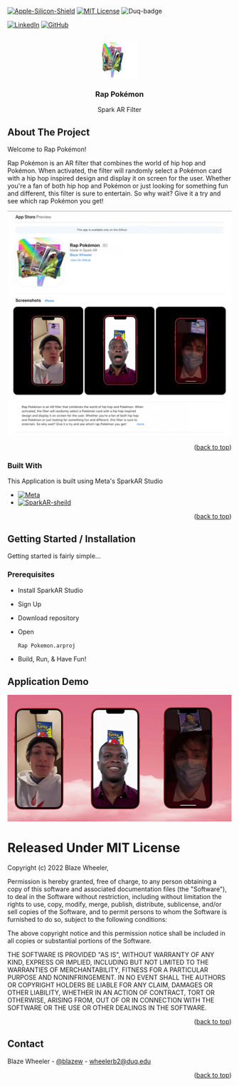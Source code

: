 
<!-- Improved compatibility of back to top link: See: https://github.com/othneildrew/Best-README-Template/pull/73 -->
<a name="readme-top"></a>



<!-- PROJECT SHIELDS -->
<!--
*** I'm using markdown "reference style" links for readability.
*** Reference links are enclosed in brackets [ ] instead of parentheses ( ).
*** See the bottom of this document for the declaration of the reference variables
*** for contributors-url, forks-url, etc. This is an optional, concise syntax you may use.
*** https://www.markdownguide.org/basic-syntax/#reference-style-links
-->
[![Apple-Silicon-Shield]][Apple-Silicon-Shield-url]
[![MIT License][license-shield]][license-url]
![Duq-badge](https://custom-icon-badges.demolab.com/badge/-Duquesne%20University-ba0c2f?style=for-the-badge&logo=duquesne_dukes_logo1)


[![LinkedIn][linkedin-shield]][linkedin-url]
[![GitHub][GitHub-shield]][GitHub-url]



<!-- PROJECT LOGO -->
<br />
<div align="center">
  <a href="https://github.com/BlazeWheeler/Swift_Projects/">
    <img src="Images/RapPokemonIcon.png" alt="Logo" width="80" height="80">
  </a>

  <h3 align="center">Rap Pokémon</h3>

  <p align="center">
   Spark AR Filter
    <br />
    </div>





<!-- ABOUT THE PROJECT -->
## About The Project




Welcome to Rap Pokémon!

Rap Pokémon is an AR filter that combines the world of hip hop and Pokémon. When activated, the filter will randomly select a Pokémon card with a hip hop inspired design and display it on screen for the user. Whether you're a fan of both hip hop and Pokémon or just looking for something fun and different, this filter is sure to entertain. So why wait? Give it a try and see which rap Pokémon you get!


![App Preview](Images/AppPreview.png)



<p align="right">(<a href="#readme-top">back to top</a>)</p>



### Built With

This Application is built using Meta's SparkAR Studio

* [![Meta][Meta-sheild]][Meta-url]
* [![SparkAR-sheild][SparkAR-sheild]][SparkAR-url]


<p align="right">(<a href="#readme-top">back to top</a>)</p>



<!-- GETTING STARTED -->
## Getting Started / Installation

Getting started is fairly simple...

### Prerequisites


* Install SparkAR Studio
* Sign Up
* Download repository 
* Open 
  ```sh
  Rap Pokemon.arproj

  ```


* Build, Run, & Have Fun!


<!-- Demo -->
## Application Demo
![App Preview](Images/AppPreview.gif)

 



<!-- LICENSE -->



# Released Under MIT License

Copyright (c) 2022 Blaze Wheeler,

Permission is hereby granted, free of charge, to any person
obtaining a copy of this software and associated documentation
files (the "Software"), to deal in the Software without
restriction, including without limitation the rights to use,
copy, modify, merge, publish, distribute, sublicense, and/or sell
copies of the Software, and to permit persons to whom the
Software is furnished to do so, subject to the following
conditions:

The above copyright notice and this permission notice shall be
included in all copies or substantial portions of the Software.

THE SOFTWARE IS PROVIDED "AS IS", WITHOUT WARRANTY OF ANY KIND,
EXPRESS OR IMPLIED, INCLUDING BUT NOT LIMITED TO THE WARRANTIES
OF MERCHANTABILITY, FITNESS FOR A PARTICULAR PURPOSE AND
NONINFRINGEMENT. IN NO EVENT SHALL THE AUTHORS OR COPYRIGHT
HOLDERS BE LIABLE FOR ANY CLAIM, DAMAGES OR OTHER LIABILITY,
WHETHER IN AN ACTION OF CONTRACT, TORT OR OTHERWISE, ARISING
FROM, OUT OF OR IN CONNECTION WITH THE SOFTWARE OR THE USE OR
OTHER DEALINGS IN THE SOFTWARE.
<p align="right">(<a href="#readme-top">back to top</a>)</p>



<!-- CONTACT -->
## Contact

Blaze Wheeler - [@blazew](https://www.instagram.com/blazew/) - wheelerb2@duq.edu



<p align="right">(<a href="#readme-top">back to top</a>)</p>







<!-- MARKDOWN LINKS & IMAGES -->
<!-- https://www.markdownguide.org/basic-syntax/#reference-style-links -->



[Apple-License]: https://img.shields.io/badge/LICENSE-ASPL-999999?style=for-the-badge&logo=apple&logoColor=white
[Apple-License-url]: https://opensource.apple.com/apsl/
[Apple-Silicon-Shield]: https://img.shields.io/badge/Apple-Silicon_M2-999999?style=for-the-badge&logo=apple&logoColor=white
[Apple-Silicon-Shield-url]: https://support.apple.com/en-us/HT211814

[license-shield]: https://img.shields.io/github/license/othneildrew/Best-README-Template.svg?style=for-the-badge
[license-url]: https://www.mit.edu/~amini/LICENSE.md
[linkedin-shield]: https://img.shields.io/badge/-LinkedIn-black.svg?style=for-the-badge&logo=linkedin&colorB=555

[linkedin-url]:https://www.linkedin.com/in/blaze-wheeler-8306a2223/
[GitHub-shield]: 	https://img.shields.io/badge/GitHub-100000?style=for-the-badge&logo=github&logoColor=white
[GitHub-url]: https://github.com/blazeWheeler

[SparkAR-sheild]: https://img.shields.io/badge/Spark%20AR-FF5C83.svg?style=for-the-badge&logo=Spark-AR&logoColor=white
[SparkAR-url]: https://sparkar.facebook.com/ar-studio/

[Meta-sheild]: https://img.shields.io/badge/Meta-0467DF.svg?style=for-the-badge&logo=Meta&logoColor=white
[Meta-url]: https://img.shields.io/badge/Meta-0467DF.svg?style=for-the-badge&logo=Meta&logoColor=white
